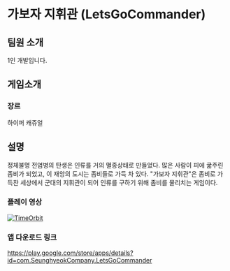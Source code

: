  # 가보자 지휘관 (LetsGoCommander)
## 팀원 소개
1인 개발입니다.
## 게임소개
### 장르
하이퍼 캐쥬얼
## 설명
정체불명 전염병의 탄생은 인류를 거의 멸종상태로 만들었다. 많은 사람이 피에 굶주린 좀비가 되었고, 이 재앙의 도시는 좀비들로 가득 차 있다. "가보자 지휘관"은 좀비로 가득찬 세상에서 군대의 지휘관이 되어 인류를 구하기 위해 좀비를 물리치는 게임이다.
### 플레이 영상
[![TimeOrbit](http://img.youtube.com/vi/md2vUQ_n9TA&t/0.jpg)](https://youtu.be/md2vUQ_n9TA&t?t=0s)
### 앱 다운로드 링크
https://play.google.com/store/apps/details?id=com.SeunghyeokCompany.LetsGoCommander

